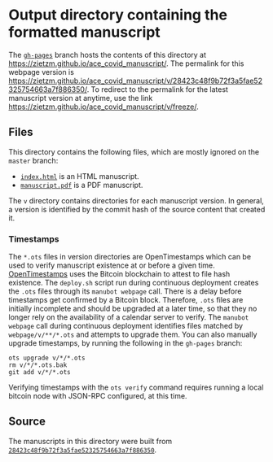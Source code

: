 # Output directory containing the formatted manuscript

The [`gh-pages`](https://github.com/zietzm/ace_covid_manuscript/tree/gh-pages) branch hosts the contents of this directory at <https://zietzm.github.io/ace_covid_manuscript/>.
The permalink for this webpage version is <https://zietzm.github.io/ace_covid_manuscript/v/28423c48f9b72f3a5fae52325754663a7f886350/>.
To redirect to the permalink for the latest manuscript version at anytime, use the link <https://zietzm.github.io/ace_covid_manuscript/v/freeze/>.

## Files

This directory contains the following files, which are mostly ignored on the `master` branch:

+ [`index.html`](index.html) is an HTML manuscript.
+ [`manuscript.pdf`](manuscript.pdf) is a PDF manuscript.

The `v` directory contains directories for each manuscript version.
In general, a version is identified by the commit hash of the source content that created it.

### Timestamps

The `*.ots` files in version directories are OpenTimestamps which can be used to verify manuscript existence at or before a given time.
[OpenTimestamps](https://opentimestamps.org/) uses the Bitcoin blockchain to attest to file hash existence.
The `deploy.sh` script run during continuous deployment creates the `.ots` files through its `manubot webpage` call.
There is a delay before timestamps get confirmed by a Bitcoin block.
Therefore, `.ots` files are initially incomplete and should be upgraded at a later time, so that they no longer rely on the availability of a calendar server to verify.
The `manubot webpage` call during continuous deployment identifies files matched by `webpage/v/**/*.ots` and attempts to upgrade them.
You can also manually upgrade timestamps, by running the following in the `gh-pages` branch:

```shell
ots upgrade v/*/*.ots
rm v/*/*.ots.bak
git add v/*/*.ots
```

Verifying timestamps with the `ots verify` command requires running a local bitcoin node with JSON-RPC configured, at this time.

## Source

The manuscripts in this directory were built from
[`28423c48f9b72f3a5fae52325754663a7f886350`](https://github.com/zietzm/ace_covid_manuscript/commit/28423c48f9b72f3a5fae52325754663a7f886350).
